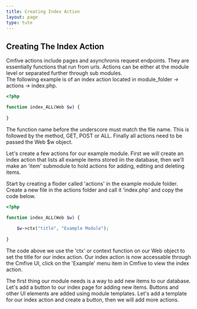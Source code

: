 ```yaml
---
title: Creating Index Action
layout: page
type: tute
---
```


## Creating The Index Action

Cmfive actions include pages and asynchronis request endpoints. They are essentially functions that run from urls. Actions can be either at the module level or separated further through sub modules. <br />
The following example is of an index action located in module_folder -> actions -> index.php.

```php
<?php

function index_ALL(Web $w) {
    
}
```
The function name before the underscore must match the file name. This is followed by the method, GET, POST or ALL. Finally all actions need to be passed the Web $w object. 

Let's create a few actions for our example module. First we will create an index action that lists all example items stored iin the database, then we'll make an 'item' submodule to hold actions for adding, editing and deleting items. 

Start by creating a floder called 'actions' in the example module folder. <br />
Create a new file in the actions folder and call it 'index.php' and copy the code below.<br />
```php
<?php

function index_ALL(Web $w) {
    
    $w->ctx("title", "Example Module");
    
}
```
The code above we use the 'ctx' or context function on our Web object to set the title for our index action. Our index action is now accessable through the Cmfive UI, click on the 'Example' menu item in Cmfive to view the index action.

The first thing our module needs is a way to add new items to our database. Let's add a button to our index page for adding new items. Buttons and other UI elements are added using module templates. Let's add a template for our index action and create a button, then we will add more actions.

